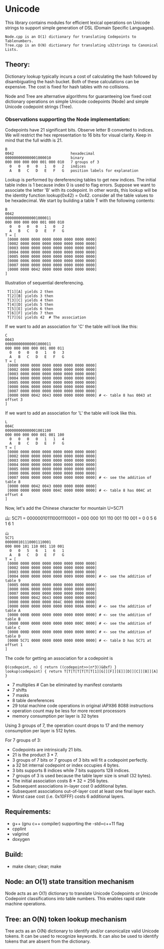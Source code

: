 # UnicodeThis library contains modules for efficient lexical operations onUnicode strings to supportsimple generation of DSL (Domain Specific Languages).```Node.cpp is an O(1) dictionary for translating Codepoints to Tablenumbers.Tree.cpp is an O(N) dictionary for translating u32strings to Canonical Lists.```## Theory:Dictionary lookup typically incurs a cost ofcalculating the hash followed by disambiguating the hash bucket.Both of these calculations can be expensive.The cost is fixed for hash tables with no collisions.Node and Tree are alternative algorithms for guaranteeinglow fixed cost dictionary operations onsimple Unicode codepoints (Node) and simple Unicode codepoint strings (Tree).### Observations supporting the Node implementation:Codepoints have 21 significant bits.  Observe letter B converted to indices.We will restrict the hex representation to 16 bits for visual clarity.Keep in mind that the full width is 21.```B0042                          hexadecimal000000000000001000010         binary000 000 000 000 001 000 010   7 groups of 3  0   0   0   0   1   0   2   indices  A   B   C   D   E   F   G   position labels for explanation```Lookup is performed by dereferencing tables to get new indices.The initial table index is 1 because index 0 is used to flag errors.Suppose we want to associate the letter 'B' with its codepoint.In other words, this lookup will be the identity function lookup(0x42) = 0x42.consider all the table values to be hexadecimal.We start by building a table T with the following contents:```B0042000000000000001000011000 000 000 000 001 000 010  0   0   0   0   1   0   2  A   B   C   D   E   F   GT = [ [0000 0000 0000 0000 0000 0000 0000 0000] [0002 0000 0000 0000 0000 0000 0000 0000] [0003 0000 0000 0000 0000 0000 0000 0000] [0004 0000 0000 0000 0000 0000 0000 0000] [0005 0000 0000 0000 0000 0000 0000 0000] [0000 0006 0000 0000 0000 0000 0000 0000] [0007 0000 0000 0000 0000 0000 0000 0000] [0000 0000 0042 0000 0000 0000 0000 0000]]```Illustration of sequential dereferencing.``` T[1][A] yields 2 then T[2][B] yields 3 then T[3][C] yields 4 then T[4][D] yields 5 then T[5][E] yields 6 then T[6][F] yields 7 then T[7][G] yields 42  # The association```If we want to add an association for 'C' the table will look like this:```C0043000000000000001000011000 000 000 000 001 000 011  0   0   0   0   1   0   3  A   B   C   D   E   F   GT = [ [0000 0000 0000 0000 0000 0000 0000 0000] [0002 0000 0000 0000 0000 0000 0000 0000] [0003 0000 0000 0000 0000 0000 0000 0000] [0004 0000 0000 0000 0000 0000 0000 0000] [0005 0000 0000 0000 0000 0000 0000 0000] [0000 0006 0000 0000 0000 0000 0000 0000] [0007 0000 0000 0000 0000 0000 0000 0000] [0000 0000 0042 0043 0000 0000 0000 0000] # <- table 8 has 0043 at offset 3]```If we want to add an association for 'L' the table will look like this.```L004C000000000000001001100000 000 000 000 001 001 100  0   0   0   0   1   1   4  A   B   C   D   E   F   GT = [ [0000 0000 0000 0000 0000 0000 0000 0000] [0002 0000 0000 0000 0000 0000 0000 0000] [0003 0000 0000 0000 0000 0000 0000 0000] [0004 0000 0000 0000 0000 0000 0000 0000] [0005 0000 0000 0000 0000 0000 0000 0000] [0000 0006 0000 0000 0000 0000 0000 0000] [0007 0008 0000 0000 0000 0000 0000 0000] # <- see the addition of table 8 [0000 0000 0042 0043 0000 0000 0000 0000] [0000 0000 0000 0000 004C 0000 0000 0000] # <- table 8 has 004C at offset 4]```Now, let's add the Chinese character for mountain U+5C71山: 5C71 = 000000101110001110001 = 000 000 101 110 001 110 001 = 0 0 5 6 1 6 1```山5C71000000101110001110001 000 000 101 110 001 110 001  0   0   5   6   1   6   1  A   B   C   D   E   F   GT = [ [0000 0000 0000 0000 0000 0000 0000 0000] [0002 0000 0000 0000 0000 0000 0000 0000] [0003 0000 0000 0000 0000 0000 0000 0000] [0004 0000 0000 0000 0000 0009 0000 0000] # <- see the addition of table 9 [0005 0000 0000 0000 0000 0000 0000 0000] [0000 0006 0000 0000 0000 0000 0000 0000] [0007 0008 0000 0000 0000 0000 0000 0000] [0000 0000 0042 0043 0000 0000 0000 0000] [0000 0000 0000 0000 004C 0000 0000 0000] [0000 0000 0000 0000 0000 0000 000A 0000] # <- see the addition of table A [0000 000B 0000 0000 0000 0000 0000 0000] # <- see the addition of table B [0000 0000 0000 0000 0000 0000 000C 0000] # <- see the addition of table C [0000 000D 0000 0000 0000 0000 0000 0000] # <- see the addition of table D [0000 5C71 0000 0000 0000 0000 0000 0000] # <- table D has 5C71 at offset 1]```The code for getting an association for a codepoint is```Q(codepoint, n) { return ((codepoint>>(n*3))&0xf) }lookup(codepoint) { return T[T[T[T[T[T[T[1][G]][F]][E]][D]][C]][B]][A] }```* 7 multiplies      # Can be eliminated by manifest constants* 7 shifts* 7 masks* 8 table dereferences* 29 total machine code operations in original iAPX86 8088 instructions* operation count may be less for more recent processors* memory consumption per layer is 32 bytesUsing 3 groups of 7, the operation count drops to 17 andthe memory consumption per layer is 512 bytes.For 7 groups of 3:* Codepoints are intrinsically 21 bits.* 21 is the product 3 * 7.* 3 groups of 7 bits or 7 groups of 3 bits will fit a codepoint perfectly.* a 32 bit internal codepoint or index occupies 4 bytes.* 3 bits supports 8 indices while 7 bits supports 128 indices.* 7 groups of 3 is used because the table layer size is small (32 bytes).* The initial association costs 8 * 32 = 256 bytes.* Subsequent associations in-layer cost 0 additional bytes.* Subsequent associations out-of-layer cost at least one final layer each.* Worst case cost (i.e. 0x10FFF) costs 6 additional layers.## Requirements:* g++ (gnu c++ compiler) supporting the -std=c++11 flag* cpplint* valgrind* doxygen## Build:* make clean; clear; make## Node: an O(1) state transition mechanismNode acts as an O(1) dictionary to translateUnicode Codepoints or Unicode Codepoint classifications into table numbers.This enables rapid state machine operations.## Tree: an O(N) token lookup mechanismTree acts as an O(N) dictionary to identify and/or canonicalizevalid Unicode tokens.It can be used to recognize keywords.It can also be used to identify tokens that are absent from the dictionary.